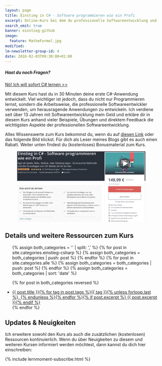 ```yaml
---
layout: page
title: Einstieg in C# - Software programmieren wie ein Profi
excerpt: Online-Kurs bei dem du professionelle Softwareentwicklung und die Grundlagen von C# lernst.
search_omit: true
banner: einstieg-github
image:
  feature: MatheFormel.jpg
modified:
lm-newsletter-group-id: 4
date: 2016-02-03T09:30:00+01:00
---
```


<div class="subscribe-notice">
<h5>Hast du noch Fragen?</h5>
<a markdown="0" href="https://www.udemy.com/course/einstieg-in-csharp-software-programmieren-wie-ein-profi/?couponCode=YT19_I_CARD_UCSK_150" class="notice-button">Nö! Ich will sofort C# lernen >></a>
</div>

Mit diesem Kurs hast du in 30 Minuten deine erste C#-Anwendung entwickelt. Viel wichtiger ist jedoch, dass du nicht nur Programmieren lernst, sondern die Arbeitsweise, die professionelle Softwareentwickler verwenden, um herausragende Anwendungen zu entwickeln. Ich verdiene seit über 13 Jahren mit Softwareentwicklung mein Geld und erkläre dir in diesem Kurs anhand vieler Beispiele, Übungen und direktem Feedback die wichtigsten Aspekte der professionellen Softwareentwicklung.

Alles Wissenswerte zum Kurs bekommst du, wenn du auf [diesen Link](https://www.udemy.com/course/einstieg-in-csharp-software-programmieren-wie-ein-profi/?couponCode=YT19_I_CARD_UCSK_150) oder das folgende Bild klickst. Für dich als Leser meines Blogs gibt es auch einen Rabatt. Weiter unten findest du (kostenloses) Bonusmaterial zum Kurs. 
<figure>
	<a href="https://www.udemy.com/course/einstieg-in-csharp-software-programmieren-wie-ein-profi/?couponCode=YT19_I_CARD_UCSK_150" target="_blank"><img src="/images/UCsK-LandingPage-Rabatt.jpg" alt="image"></a>
</figure>

## Details und weitere Ressourcen zum Kurs

<ul class="post-list">
<!-- Create empty arrays -->
{% assign both_categories = '' | split: ',' %}
<!-- Push to both_categories -->
{% for post in site.categories.einstieg-csharp %}
  {% assign both_categories = both_categories | push: post %}
{% endfor %}
{% for post in site.categories.alle %}
  {% assign both_categories = both_categories | push: post %}
{% endfor %}
{% assign both_categories = both_categories | sort: 'date' %}

{% for post in both_categories reversed %} 
  <li><article><a href="{{ site.url }}{{ post.url }}">{{ post.title }}<span class="entry-date">{% for tag in post.tags %}{{ tag }}{% unless forloop.last %}, {% endunless %}{% endfor %}</span>{% if post.excerpt %} <span class="excerpt">{{ post.excerpt }}</span>{% endif %}</a></article></li>
{% endfor %}
</ul>

## Updates & Neuigkeiten

Ich erweitere sowohl den Kurs als auch die zusätzlichen (kostenlosen) Ressourcen kontinuierlich. Wenn du über Neuigkeiten zu diesem und weiteren Kursen informiert werden möchtest, dann kannst du dich hier einschreiben:

<div class="subscribe-notice">
	{% include lernmoment-subscribe.html %}
</div>


